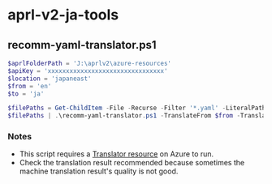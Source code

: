# aprl-v2-ja-tools

## recomm-yaml-translator.ps1

```powershell
$aprlFolderPath = 'J:\aprlv2\azure-resources'
$apiKey = 'xxxxxxxxxxxxxxxxxxxxxxxxxxxxxxxx'
$location = 'japaneast'
$from = 'en'
$to = 'ja'

$filePaths = Get-ChildItem -File -Recurse -Filter '*.yaml' -LiteralPath $aprlFolderPath | Select-Object -ExpandProperty 'FullName'
$filePaths | .\recomm-yaml-translator.ps1 -TranslateFrom $from -TranslateTo $to -ApiKey $apiKey -Location $location -Overwrite
```

### Notes

- This script requires a [Translator resource](https://learn.microsoft.com/azure/ai-services/translator/text-translation/quickstart/rest-api) on Azure to run.
- Check the translation result recommended because sometimes the machine translation result's quality is not good.
